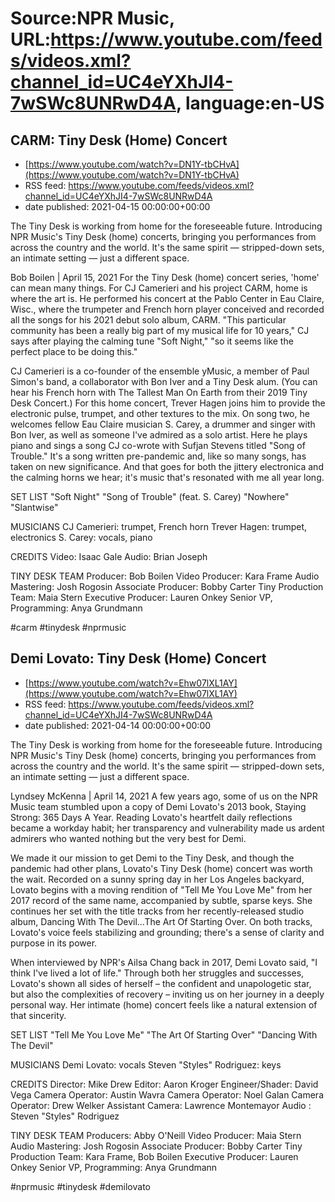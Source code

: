 # Source:NPR Music, URL:https://www.youtube.com/feeds/videos.xml?channel_id=UC4eYXhJI4-7wSWc8UNRwD4A, language:en-US

## CARM: Tiny Desk (Home) Concert
 - [https://www.youtube.com/watch?v=DN1Y-tbCHvA](https://www.youtube.com/watch?v=DN1Y-tbCHvA)
 - RSS feed: https://www.youtube.com/feeds/videos.xml?channel_id=UC4eYXhJI4-7wSWc8UNRwD4A
 - date published: 2021-04-15 00:00:00+00:00

The Tiny Desk is working from home for the foreseeable future. Introducing NPR Music's Tiny Desk (home) concerts, bringing you performances from across the country and the world. It's the same spirit — stripped-down sets, an intimate setting — just a different space.

Bob Boilen | April 15, 2021
For the Tiny Desk (home) concert series, 'home' can mean many things. For CJ Camerieri and his project CARM, home is where the art is. He performed his concert at the Pablo Center in Eau Claire, Wisc., where the trumpeter and French horn player conceived and recorded all the songs for his 2021 debut solo album, CARM. "This particular community has been a really big part of my musical life for 10 years," CJ says after playing the calming tune "Soft Night," "so it seems like the perfect place to be doing this."

CJ Camerieri is a co-founder of the ensemble yMusic, a member of Paul Simon's band, a collaborator with Bon Iver and a Tiny Desk alum. (You can hear his French horn with The Tallest Man On Earth from their 2019 Tiny Desk Concert.) For this home concert, Trever Hagen joins him to provide the electronic pulse, trumpet, and other textures to the mix. On song two, he welcomes fellow Eau Claire musician S. Carey, a drummer and singer with Bon Iver, as well as someone I've admired as a solo artist. Here he plays piano and sings a song CJ co-wrote with Sufjan Stevens titled "Song of Trouble." It's a song written pre-pandemic and, like so many songs, has taken on new significance. And that goes for both the jittery electronica and the calming horns we hear; it's music that's resonated with me all year long.

SET LIST
"Soft Night"
"Song of Trouble" (feat. S. Carey)
"Nowhere"
"Slantwise"

MUSICIANS
CJ Camerieri: trumpet, French horn
Trever Hagen: trumpet, electronics
S. Carey: vocals, piano

CREDITS
Video: Isaac Gale
Audio: Brian Joseph

TINY DESK TEAM
Producer: Bob Boilen
Video Producer: Kara Frame
Audio Mastering: Josh Rogosin
Associate Producer: Bobby Carter
Tiny Production Team: Maia Stern
Executive Producer: Lauren Onkey
Senior VP, Programming: Anya Grundmann

#carm #tinydesk #nprmusic

## Demi Lovato: Tiny Desk (Home) Concert
 - [https://www.youtube.com/watch?v=Ehw07lXL1AY](https://www.youtube.com/watch?v=Ehw07lXL1AY)
 - RSS feed: https://www.youtube.com/feeds/videos.xml?channel_id=UC4eYXhJI4-7wSWc8UNRwD4A
 - date published: 2021-04-14 00:00:00+00:00

The Tiny Desk is working from home for the foreseeable future. Introducing NPR Music's Tiny Desk (home) concerts, bringing you performances from across the country and the world. It's the same spirit — stripped-down sets, an intimate setting — just a different space.

Lyndsey McKenna | April 14, 2021
A few years ago, some of us on the NPR Music team stumbled upon a copy of Demi Lovato's 2013 book, Staying Strong: 365 Days A Year. Reading Lovato's heartfelt daily reflections became a workday habit; her transparency and vulnerability made us ardent admirers who wanted nothing but the very best for Demi.

We made it our mission to get Demi to the Tiny Desk, and though the pandemic had other plans, Lovato's Tiny Desk (home) concert was worth the wait. Recorded on a sunny spring day in her Los Angeles backyard, Lovato begins with a moving rendition of "Tell Me You Love Me" from her 2017 record of the same name, accompanied by subtle, sparse keys. She continues her set with the title tracks from her recently-released studio album, Dancing With The Devil...The Art Of Starting Over. On both tracks, Lovato's voice feels stabilizing and grounding; there's a sense of clarity and purpose in its power.

When interviewed by NPR's Ailsa Chang back in 2017, Demi Lovato said, "I think I've lived a lot of life." Through both her struggles and successes, Lovato's shown all sides of herself – the confident and unapologetic star, but also the complexities of recovery – inviting us on her journey in a deeply personal way. Her intimate (home) concert feels like a natural extension of that sincerity.

SET LIST
"Tell Me You Love Me"
"The Art Of Starting Over"
"Dancing With The Devil"

MUSICIANS
Demi Lovato: vocals
Steven "Styles" Rodriguez: keys

CREDITS
Director: Mike Drew
Editor: Aaron Kroger
Engineer/Shader: David Vega
Camera Operator: Austin Wavra
Camera Operator: Noel Galan
Camera Operator: Drew Welker
Assistant Camera: Lawrence Montemayor
Audio : Steven "Styles" Rodriguez

TINY DESK TEAM
Producers: Abby O'Neill
Video Producer: Maia Stern
Audio Mastering: Josh Rogosin
Associate Producer: Bobby Carter
Tiny Production Team: Kara Frame, Bob Boilen
Executive Producer: Lauren Onkey
Senior VP, Programming: Anya Grundmann

#nprmusic #tinydesk #demilovato

